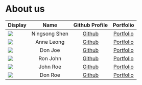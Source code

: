 # About us

Display |    Name     | Github Profile | Portfolio 
--------|:-----------:|:--------------:|:---------:
![](https://via.placeholder.com/100.png?text=Photo) | Ningsong Shen | [Github](https://github.com/) | [Portfolio](docs/team/johndoe.md)
![](https://via.placeholder.com/100.png?text=Photo) | Anne Leong | [Github](https://github.com/) | [Portfolio](docs/team/johndoe.md)
![](https://via.placeholder.com/100.png?text=Photo) |   Don Joe   | [Github](https://github.com/) | [Portfolio](docs/team/johndoe.md)
![](https://via.placeholder.com/100.png?text=Photo) |  Ron John   | [Github](https://github.com/) | [Portfolio](docs/team/johndoe.md)
![](https://via.placeholder.com/100.png?text=Photo) |  John Roe   | [Github](https://github.com/) | [Portfolio](docs/team/johndoe.md)
![](https://via.placeholder.com/100.png?text=Photo) |   Don Roe   | [Github](https://github.com/) | [Portfolio](docs/team/johndoe.md)

